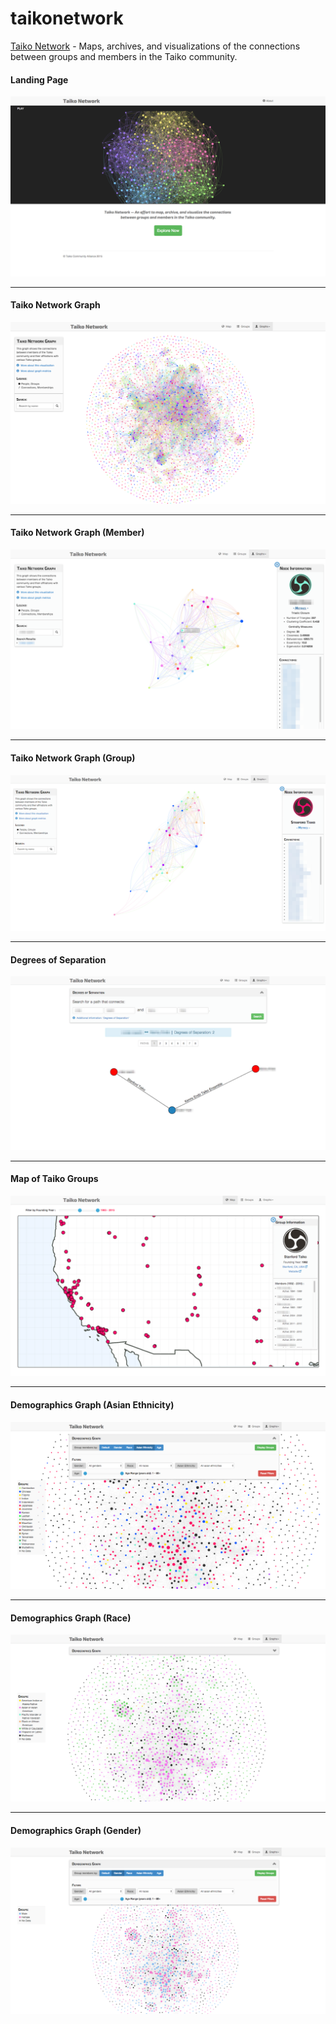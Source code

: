 # taikonetwork

[Taiko Network](http://54.191.94.187) - Maps, archives, and visualizations
of the connections between groups and members in the Taiko community.


#### Landing Page
![Taiko Network Landing Page](
https://raw.githubusercontent.com/taikonetwork/taikonetwork/master/screenshots/homepage.png)

---

#### Taiko Network Graph
![Taiko Network Graph](
https://raw.githubusercontent.com/taikonetwork/taikonetwork/master/screenshots/networkgraph1.png)

---

#### Taiko Network Graph (Member)
![Taiko Network Graph (Member)](
https://raw.githubusercontent.com/taikonetwork/taikonetwork/master/screenshots/networkgraph2.png)

---

#### Taiko Network Graph (Group)
![Taiko Network Graph (Group)](
https://raw.githubusercontent.com/taikonetwork/taikonetwork/master/screenshots/networkgraph3.png)

---

#### Degrees of Separation
![Taiko Network - Degrees of Separation](
https://raw.githubusercontent.com/taikonetwork/taikonetwork/master/screenshots/degrees.png)

---

#### Map of Taiko Groups
![Map of Taiko Groups](
https://raw.githubusercontent.com/taikonetwork/taikonetwork/master/screenshots/groupmap.png)

---

#### Demographics Graph (Asian Ethnicity)
![Demographics Graph (Asian Ethnicity)](
https://raw.githubusercontent.com/taikonetwork/taikonetwork/master/screenshots/demograph1.png)

---

#### Demographics Graph (Race)
![Demographics Graph (Race)](
https://raw.githubusercontent.com/taikonetwork/taikonetwork/master/screenshots/demograph2.png)

---

#### Demographics Graph (Gender)
![Demographics Graph (Gender)](
https://raw.githubusercontent.com/taikonetwork/taikonetwork/master/screenshots/demograph3.png)


